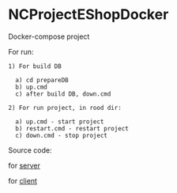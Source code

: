 # NCProjectEShopDocker
Docker-compose project

For run:

    1) For build DB

      a) cd prepareDB
      b) up.cmd
      c) after build DB, down.cmd
      
    2) For run project, in rood dir: 
          
      a) up.cmd - start project
      b) restart.cmd - restart project
      c) down.cmd - stop project
      
      
Source code:

  for [server](https://github.com/ValentynChepiha/NCProjectEShop/)
    
  for [client](https://github.com/ValentynChepiha/NCProjectEShopClient/) 
       
